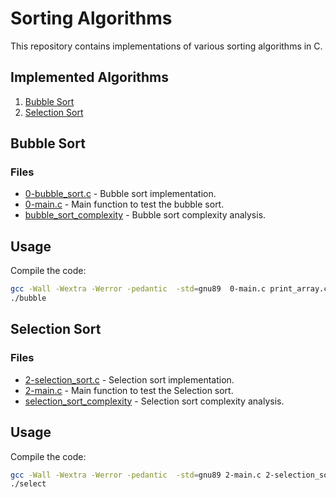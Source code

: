 # Sorting Algorithms

This repository contains implementations of various sorting algorithms in C.

## Implemented Algorithms

1. [Bubble Sort](#bubble-sort)
2. [Selection Sort](#selection-sort)

## Bubble Sort

### Files

- [0-bubble_sort.c](0-bubble_sort.c) - Bubble sort implementation.
- [0-main.c](0-main.c) - Main function to test the bubble sort.
- [bubble_sort_complexity](0-O) - Bubble sort complexity analysis.

## Usage

Compile the code:

```bash
gcc -Wall -Wextra -Werror -pedantic  -std=gnu89  0-main.c print_array.c .\0-bubble_sort.c  -o bubble
./bubble
```

## Selection Sort

### Files

- [2-selection_sort.c](2-selection_sort.c) - Selection sort implementation.
- [2-main.c](2-main.c) - Main function to test the Selection sort.
- [selection_sort_complexity](2-O) - Selection sort complexity analysis.

## Usage

Compile the code:

```bash
gcc -Wall -Wextra -Werror -pedantic  -std=gnu89 2-main.c 2-selection_sort.c print_array.c .\0-bubble_sort.c -o select
./select
```



